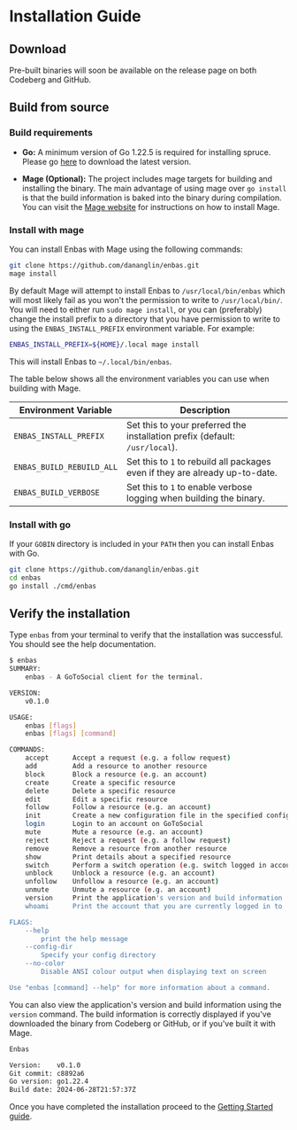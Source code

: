 # Installation Guide

## Download

Pre-built binaries will soon be available on the release page on both Codeberg and GitHub.

## Build from source

### Build requirements

- **Go:** A minimum version of Go 1.22.5 is required for installing spruce.
  Please go [here](https://go.dev/dl/) to download the latest version.

- **Mage (Optional):** The project includes mage targets for building and installing the binary. The main
  advantage of using mage over `go install` is that the build information is baked into the binary during
  compilation. You can visit the [Mage website](https://magefile.org/) for instructions on how to install Mage.

### Install with mage

You can install Enbas with Mage using the following commands:

```bash
git clone https://github.com/dananglin/enbas.git
mage install
```

By default Mage will attempt to install Enbas to `/usr/local/bin/enbas` which will most likely fail as you won't
the permission to write to `/usr/local/bin/`. You will need to either run `sudo mage install`, or you can
(preferably) change the install prefix to a directory that you have permission to write to using
the `ENBAS_INSTALL_PREFIX` environment variable. For example:

```bash
ENBAS_INSTALL_PREFIX=${HOME}/.local mage install
```

This will install Enbas to `~/.local/bin/enbas`.

The table below shows all the environment variables you can use when building with Mage.

| Environment Variable     | Description                                                                  |
|--------------------------|------------------------------------------------------------------------------|
|`ENBAS_INSTALL_PREFIX`    | Set this to your preferred the installation prefix (default: `/usr/local`).  |
|`ENBAS_BUILD_REBUILD_ALL` | Set this to `1` to rebuild all packages even if they are already up-to-date. |
|`ENBAS_BUILD_VERBOSE`     | Set this to `1` to enable verbose logging when building the binary.          |

### Install with go

If your `GOBIN` directory is included in your `PATH` then you can install Enbas with Go.

```bash
git clone https://github.com/dananglin/enbas.git
cd enbas
go install ./cmd/enbas
```

## Verify the installation

Type `enbas` from your terminal to verify that the installation was successful. You should see the help documentation.

```bash
$ enbas
SUMMARY:
    enbas - A GoToSocial client for the terminal.

VERSION:
    v0.1.0

USAGE:
    enbas [flags]
    enbas [flags] [command]

COMMANDS:
    accept      Accept a request (e.g. a follow request)
    add         Add a resource to another resource
    block       Block a resource (e.g. an account)
    create      Create a specific resource
    delete      Delete a specific resource
    edit        Edit a specific resource
    follow      Follow a resource (e.g. an account)
    init        Create a new configuration file in the specified configuration directory
    login       Login to an account on GoToSocial
    mute        Mute a resource (e.g. an account)
    reject      Reject a request (e.g. a follow request)
    remove      Remove a resource from another resource
    show        Print details about a specified resource
    switch      Perform a switch operation (e.g. switch logged in accounts)
    unblock     Unblock a resource (e.g. an account)
    unfollow    Unfollow a resource (e.g. an account)
    unmute      Unmute a resource (e.g. an account)
    version     Print the application's version and build information
    whoami      Print the account that you are currently logged in to

FLAGS:
    --help
        print the help message
    --config-dir
        Specify your config directory
    --no-color
        Disable ANSI colour output when displaying text on screen

Use "enbas [command] --help" for more information about a command.
```

You can also view the application's version and build information using the `version` command.
The build information is correctly displayed if you've downloaded the binary from Codeberg or GitHub,
or if you've built it with Mage.

```bash
Enbas

Version:    v0.1.0
Git commit: c8892a6
Go version: go1.22.4
Build date: 2024-06-28T21:57:37Z
```

Once you have completed the installation proceed to the [Getting Started guide](./getting_started.md).
